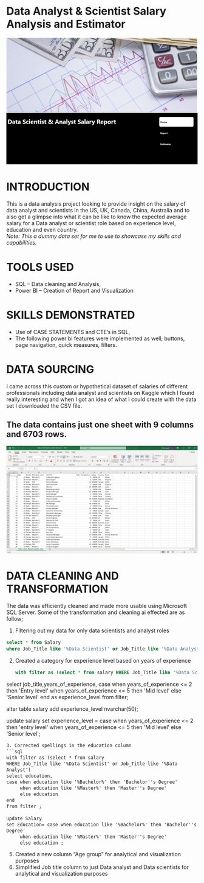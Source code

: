 # Data Analyst & Scientist Salary Analysis and Estimator
![](Home.jpg)

# INTRODUCTION
This is a data analysis project looking to provide insight on the salary of data analyst and scientists in the US, UK, Canada, China, Australia and to also get a glimpse into what it can be like to know the expected average salary for a Data analyst or scientist role based on experience level, education and even country.  
_Note: This a dummy data set for me to use to showcase my skills and capabilities._
# TOOLS USED
- SQL – Data cleaning and Analysis,
- Power BI – Creation of Report and Visualization 

# SKILLS DEMONSTRATED
- Use of CASE STATEMENTS and CTE’s in SQL,
- The following power bi features were implemented as well; buttons, page navigation, quick measures, filters.

# DATA SOURCING
I came across this custom or hypothetical dataset of salaries of different professionals including data analyst and scientists on Kaggle which I found really interesting and when I got an idea of what I could create with the data set I downloaded the CSV file. 
## The data contains just one sheet with 9 columns and 6703 rows.
![](Data_sourcing.PNG)

# DATA CLEANING AND TRANSFORMATION
 The data was efficiently cleaned and made more usable using Microsoft SQL Server. Some of the transformation and cleaning ai effected are as follow;
1. Filtering out my data for only data scientists and analyst roles
  ```sql
select * from Salary
where Job_Title like '%Data Scientist' or Job_Title like '%Data Analyst'
```
2. Created a category for experience level based on years of experience
   ``` sql
   with filter as (select * from salary WHERE Job_Title like '%Data Scientist' or Job_Title like '%Data Analyst')
select job_title,years_of_experience,
case when years_of_experience <= 2 then 'Entry level'
     when years_of_experience <= 5 then 'Mid level'
else 'Senior level'
end as experience_level
from filter;

alter table salary
add experience_level nvarchar(50);

update salary
set experience_level = case when years_of_experience <= 2 then 'entry level'
     when years_of_experience <= 5 then 'Mid level'
else 'Senior level';
```   
3. Corrected spellings in the education column
```sql
with filter as (select * from salary
WHERE Job_Title like '%Data Scientist' or Job_Title like '%Data Analyst')
select education,
case when education like '%Bachelor%' then 'Bachelor''s Degree'
     when education like '%Master%' then 'Master''s Degree'
	 else education
end
from filter ;

update Salary
set Education= case when education like '%Bachelor%' then 'Bachelor''s Degree'
     when education like '%Master%' then 'Master''s Degree'
	 else education ;
```
5. Created a new column “Age group” for analytical and visualization purposes
6. Simplified Job title column to just Data analyst and Data scientists for analytical and visualization purposes



